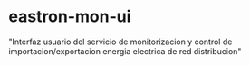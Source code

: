 # eastron-mon-ui
"Interfaz usuario del servicio de monitorizacion y control de importacion/exportacion energia electrica de red distribucion"

